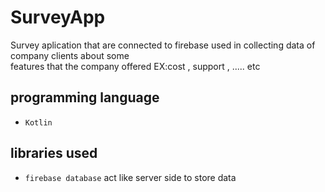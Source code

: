 # SurveyApp
Survey aplication that are connected to firebase used in collecting data of company clients about some <br/>
features that the company offered EX:cost , support , ..... etc 

## programming language 
- `Kotlin`  <br/>

## libraries used 
- `firebase database` act like server side to store data 

